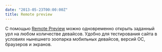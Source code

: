 ```yaml
---
date: "2013-05-23T00:00:00Z"
title: Remote preview
---
```


С помощью [Remote Preview](http://viljamis.com/blog/2012/remote-preview/) можно одновременно открыть заданный урл на любом количестве девайсов. Удобно для тестирования сайта в условиях нынешнего зоопарка мобильных девайсов, версий ОС, браузеров и экранов.